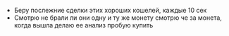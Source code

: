 -   Беру послежние сделки этих хороших кошелей, каждые 10 сек
-   Смотрю не брали ли они одну и ту же монету
    смотрю че за монета, когда вышла
    делаю ее анализ
    пробую купить
